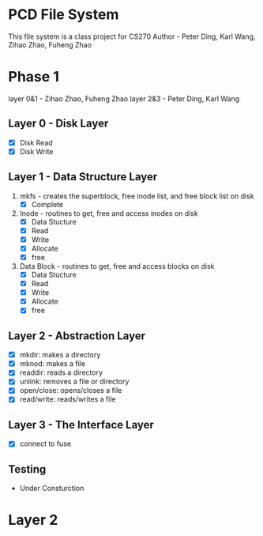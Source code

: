 # PCD File System

This file system is a class project for CS270
Author - Peter Ding, Karl Wang, Zihao Zhao, Fuheng Zhao

# Phase 1
layer 0&1 - Zihao Zhao, Fuheng Zhao
layer 2&3 - Peter Ding, Karl Wang
## Layer 0 - Disk Layer

 - [x] Disk Read
 - [x] Disk Write

## Layer 1 - Data Structure Layer

 1. mkfs - creates the superblock, free inode list, and free block list on disk
	 - [x] Complete
 2. Inode - routines to get, free and access inodes on disk
 	 - [x] Data Stucture
 	 - [x] Read
 	 - [x] Write
 	 - [x] Allocate
 	 - [x] free
 3. Data Block - routines to get, free and access blocks on disk
 	 - [x] Data Stucture
 	 - [x] Read
 	 - [x] Write
 	 - [x] Allocate
 	 - [x] free

## Layer 2 - Abstraction Layer

 - [x] mkdir: makes a directory
 - [x] mknod: makes a file
 - [x] readdir: reads a directory
 - [x] unlink: removes a file or directory
 - [x] open/close: opens/closes a file
 - [x]  read/write: reads/writes a file

## Layer 3 - The Interface Layer

 - [x]  connect to fuse

## Testing
- Under Consturction

# Layer 2


